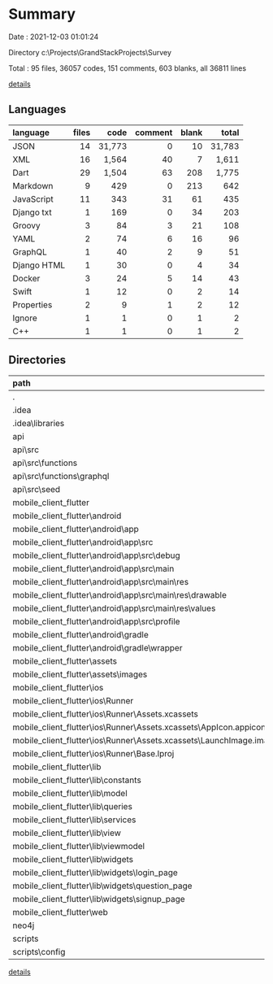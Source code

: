 # Summary

Date : 2021-12-03 01:01:24

Directory c:\Projects\GrandStackProjects\Survey

Total : 95 files,  36057 codes, 151 comments, 603 blanks, all 36811 lines

[details](details.md)

## Languages
| language | files | code | comment | blank | total |
| :--- | ---: | ---: | ---: | ---: | ---: |
| JSON | 14 | 31,773 | 0 | 10 | 31,783 |
| XML | 16 | 1,564 | 40 | 7 | 1,611 |
| Dart | 29 | 1,504 | 63 | 208 | 1,775 |
| Markdown | 9 | 429 | 0 | 213 | 642 |
| JavaScript | 11 | 343 | 31 | 61 | 435 |
| Django txt | 1 | 169 | 0 | 34 | 203 |
| Groovy | 3 | 84 | 3 | 21 | 108 |
| YAML | 2 | 74 | 6 | 16 | 96 |
| GraphQL | 1 | 40 | 2 | 9 | 51 |
| Django HTML | 1 | 30 | 0 | 4 | 34 |
| Docker | 3 | 24 | 5 | 14 | 43 |
| Swift | 1 | 12 | 0 | 2 | 14 |
| Properties | 2 | 9 | 1 | 2 | 12 |
| Ignore | 1 | 1 | 0 | 1 | 2 |
| C++ | 1 | 1 | 0 | 1 | 2 |

## Directories
| path | files | code | comment | blank | total |
| :--- | ---: | ---: | ---: | ---: | ---: |
| . | 95 | 36,057 | 151 | 603 | 36,811 |
| .idea | 8 | 1,432 | 0 | 0 | 1,432 |
| .idea\libraries | 2 | 888 | 0 | 0 | 888 |
| api | 15 | 19,665 | 33 | 87 | 19,785 |
| api\src | 8 | 1,776 | 33 | 46 | 1,855 |
| api\src\functions | 3 | 1,577 | 4 | 9 | 1,590 |
| api\src\functions\graphql | 3 | 1,577 | 4 | 9 | 1,590 |
| api\src\seed | 2 | 120 | 0 | 15 | 135 |
| mobile_client_flutter | 52 | 2,003 | 113 | 276 | 2,392 |
| mobile_client_flutter\android | 10 | 145 | 42 | 28 | 215 |
| mobile_client_flutter\android\app | 6 | 101 | 41 | 17 | 159 |
| mobile_client_flutter\android\app\src | 5 | 52 | 38 | 5 | 95 |
| mobile_client_flutter\android\app\src\debug | 1 | 4 | 3 | 1 | 8 |
| mobile_client_flutter\android\app\src\main | 3 | 44 | 32 | 3 | 79 |
| mobile_client_flutter\android\app\src\main\res | 2 | 13 | 16 | 3 | 32 |
| mobile_client_flutter\android\app\src\main\res\drawable | 1 | 4 | 7 | 2 | 13 |
| mobile_client_flutter\android\app\src\main\res\values | 1 | 9 | 9 | 1 | 19 |
| mobile_client_flutter\android\app\src\profile | 1 | 4 | 3 | 1 | 8 |
| mobile_client_flutter\android\gradle | 1 | 5 | 1 | 1 | 7 |
| mobile_client_flutter\android\gradle\wrapper | 1 | 5 | 1 | 1 | 7 |
| mobile_client_flutter\assets | 1 | 19 | 0 | 0 | 19 |
| mobile_client_flutter\assets\images | 1 | 19 | 0 | 0 | 19 |
| mobile_client_flutter\ios | 7 | 222 | 2 | 9 | 233 |
| mobile_client_flutter\ios\Runner | 7 | 222 | 2 | 9 | 233 |
| mobile_client_flutter\ios\Runner\Assets.xcassets | 3 | 148 | 0 | 4 | 152 |
| mobile_client_flutter\ios\Runner\Assets.xcassets\AppIcon.appiconset | 1 | 122 | 0 | 1 | 123 |
| mobile_client_flutter\ios\Runner\Assets.xcassets\LaunchImage.imageset | 2 | 26 | 0 | 3 | 29 |
| mobile_client_flutter\ios\Runner\Base.lproj | 2 | 61 | 2 | 2 | 65 |
| mobile_client_flutter\lib | 29 | 1,504 | 63 | 208 | 1,775 |
| mobile_client_flutter\lib\constants | 1 | 2 | 0 | 0 | 2 |
| mobile_client_flutter\lib\model | 2 | 143 | 4 | 34 | 181 |
| mobile_client_flutter\lib\queries | 1 | 118 | 1 | 15 | 134 |
| mobile_client_flutter\lib\services | 1 | 12 | 9 | 6 | 27 |
| mobile_client_flutter\lib\view | 7 | 473 | 12 | 41 | 526 |
| mobile_client_flutter\lib\viewmodel | 4 | 337 | 9 | 57 | 403 |
| mobile_client_flutter\lib\widgets | 12 | 373 | 26 | 52 | 451 |
| mobile_client_flutter\lib\widgets\login_page | 4 | 118 | 21 | 16 | 155 |
| mobile_client_flutter\lib\widgets\question_page | 6 | 166 | 3 | 23 | 192 |
| mobile_client_flutter\lib\widgets\signup_page | 2 | 89 | 2 | 13 | 104 |
| mobile_client_flutter\web | 2 | 53 | 0 | 4 | 57 |
| neo4j | 2 | 27 | 0 | 13 | 40 |
| scripts | 7 | 142 | 0 | 28 | 170 |
| scripts\config | 1 | 1 | 0 | 0 | 1 |

[details](details.md)